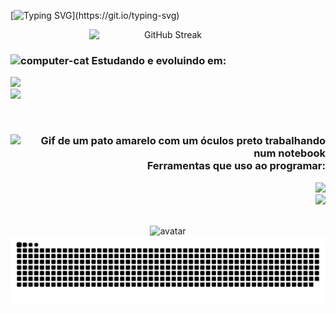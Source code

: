 
[![Typing SVG](https://readme-typing-svg.demolab.com?font=Micro+5&size=70&duration=4000&pause=1000&color=40F72C&center=true&vCenter=true&random=false&width=1100&height=100&lines=Hello%2C+I'm+Lucas+Almeida;I'm+a+Computer+Engineer+Student+at+UFBA;I+love+technology%2C+programming%2C+games%2C+A.I.+etc;Nice+to+meet+you!)](https://git.io/typing-svg)

<div align="center">
<img style="display: block; margin-left: auto; margin-right: auto; width: 50%;" src="https://streak-stats.demolab.com?user=lucas-almeida-1&theme=transparent&background=45%2C2917B857%2C00000074" alt="GitHub Streak">
</div>

### <div><img src="https://github.com/user-attachments/assets/b4567a73-8d99-4be1-81bb-a3c826446a81" alt="computer-cat" width="60" height="35"> Estudando e evoluindo em:</div>


<p align="left">
  <a href="https://skillicons.dev">
    <img src="https://skillicons.dev/icons?i=md,cpp,python,java,cs,ruby" />
    <br>
    <img src="https://skillicons.dev/icons?i=html,css,js,threejs,dart,flutter" />
  </a>
</p>

<br>


### <div align="right"><img src="https://media.giphy.com/media/Oj25fisQ3zhukVWY96/giphy.gif" alt="Gif de um pato amarelo com um óculos preto trabalhando num notebook" width="45" height="45"> Ferramentas que uso ao programar:</div>


<p align="right">
  <a href="https://skillicons.dev">
    <img src="https://skillicons.dev/icons?i=git,github,vscode,visualstudio,androidstudio,unity,blender" />
    <br>
    <img src="https://skillicons.dev/icons?i=idea,devto,stackoverflow,discord,notion,figma,postgresql" />
  </a>
</p>

<br>

<div align="center">
<img src="https://github.com/user-attachments/assets/ece7c838-9da9-4326-8396-c33b9e6a1649" alt="avatar" width="320" height="180"</a>
</div>

<div align="center">
  <picture>
    <source media="(prefers-color-scheme: dark)" srcset="https://raw.githubusercontent.com/lucas-almeida-1/lucas-almeida-1/output/github-contribution-grid-snake-dark.svg">
    <source media="(prefers-color-scheme: light)" srcset="https://raw.githubusercontent.com/lucas-almeida-1/lucas-almeida-1/output/github-contribution-grid-snake.svg">
    <img alt="github contribution grid snake animation" src="https://raw.githubusercontent.com/lucas-almeida-1/lucas-almeida-1/output/github-contribution-grid-snake.svg">
  </picture>
</div>
